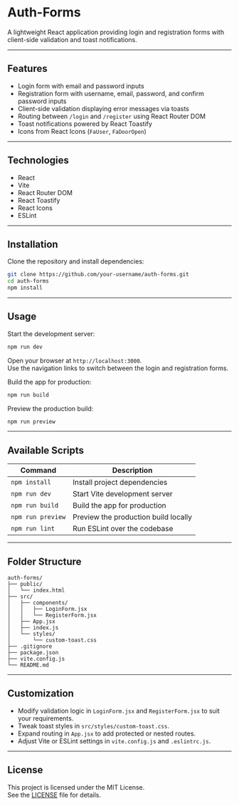 # Auth-Forms

A lightweight React application providing login and registration forms with client-side validation and toast notifications.

---

## Features

- Login form with email and password inputs
- Registration form with username, email, password, and confirm password inputs
- Client-side validation displaying error messages via toasts
- Routing between `/login` and `/register` using React Router DOM
- Toast notifications powered by React Toastify
- Icons from React Icons (`FaUser`, `FaDoorOpen`)

---

## Technologies

- React
- Vite
- React Router DOM
- React Toastify
- React Icons
- ESLint

---

## Installation

Clone the repository and install dependencies:

```bash
git clone https://github.com/your-username/auth-forms.git
cd auth-forms
npm install
```

---

## Usage

Start the development server:

```bash
npm run dev
```

Open your browser at `http://localhost:3000`.  
Use the navigation links to switch between the login and registration forms.

Build the app for production:

```bash
npm run build
```

Preview the production build:

```bash
npm run preview
```

---

## Available Scripts

| Command           | Description                          |
| ----------------- | ------------------------------------ |
| `npm install`     | Install project dependencies         |
| `npm run dev`     | Start Vite development server        |
| `npm run build`   | Build the app for production         |
| `npm run preview` | Preview the production build locally |
| `npm run lint`    | Run ESLint over the codebase         |

---

## Folder Structure

```
auth-forms/
├── public/
│   └── index.html
├── src/
│   ├── components/
│   │   ├── LoginForm.jsx
│   │   └── RegisterForm.jsx
│   ├── App.jsx
│   ├── index.js
│   └── styles/
│       └── custom-toast.css
├── .gitignore
├── package.json
├── vite.config.js
└── README.md
```

---

## Customization

- Modify validation logic in `LoginForm.jsx` and `RegisterForm.jsx` to suit your requirements.
- Tweak toast styles in `src/styles/custom-toast.css`.
- Expand routing in `App.jsx` to add protected or nested routes.
- Adjust Vite or ESLint settings in `vite.config.js` and `.eslintrc.js`.

---

## License

This project is licensed under the MIT License.  
See the [LICENSE](LICENSE) file for details.
